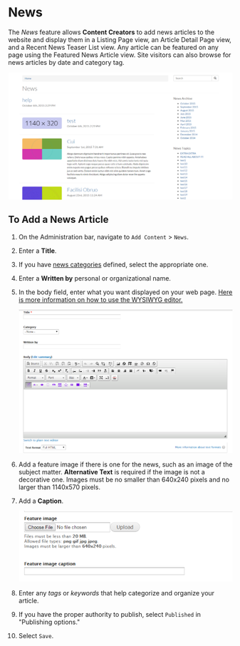 # News

The _News_ feature allows **Content Creators** to add news articles to the website and display them in a Listing Page view, an Article Detail Page view, and a Recent News Teaser List view. Any article can be featured on any page using the Featured News Article view. Site visitors can also browse for news articles by date and category tag.

![An Example of a News Item.](../.gitbook/assets/neex%20%282%29.png)

## To Add a News Article

1. On the Administration bar, navigate to `Add Content` &gt; `News`.
2. Enter a **Title**.
3. If you have [news categories](../basicbeginner/taxonomies.md) defined, select the appropriate one.
4. Enter a **Written by** personal or organizational name.
5. In the body field, enter what you want displayed on your web page. [Here is more information on how to use the WYSIWYG editor.](../basicbeginner/wysiwyg-editor.md)

   ![Example of Written by and Body fields](../.gitbook/assets/newstitlebody.png)

6. Add a feature image if there is one for the news, such as an image of the subject matter. **Alternative Text** is required if the image is not a decorative one. Images must be no smaller than 640x240 pixels and no larger than 1140x570 pixels.
7. Add a **Caption**.

   ![Example of Featured Image option](../.gitbook/assets/newsfeatureimg%20%281%29.png)

8. Enter any _tags_ or _keywords_ that help categorize and organize your article.
9. If you have the proper authority to publish, select `Published` in "Publishing options."
10. Select `Save`.

